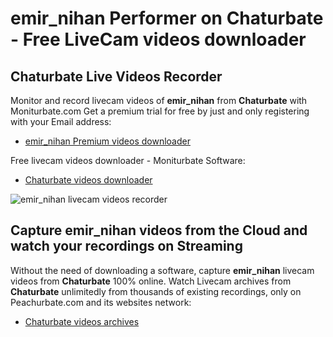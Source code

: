 # emir_nihan Performer on Chaturbate - Free LiveCam videos downloader

## Chaturbate Live Videos Recorder

Monitor and record livecam videos of **emir_nihan** from **Chaturbate** with Moniturbate.com
Get a premium trial for free by just and only registering with your Email address:
* [emir_nihan Premium videos downloader](https://moniturbate.com/request-demo-licence-key.html)

Free livecam videos downloader - Moniturbate Software:
* [Chaturbate videos downloader](https://moniturbate.com/moniturbate-download-software.html)

![emir_nihan livecam videos recorder](https://peachurnet.com/templates/moniturbate-software.png)


## Capture emir_nihan videos from the Cloud and watch your recordings on Streaming

Without the need of downloading a software, capture **emir_nihan** livecam videos from **Chaturbate** 100% online.
Watch Livecam archives from **Chaturbate** unlimitedly from thousands of existing recordings, only on Peachurbate.com and its websites network:
* [Chaturbate videos archives](https://peachurnet.com/)